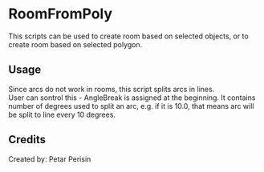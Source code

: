 # RoomFromPoly
This scripts can be used to create room based on selected objects, or to create room based on selected polygon.


## Usage
Since arcs do not work in rooms, this script splits arcs in lines.\
User can sontrol this - AngleBreak is assigned at the beginning. It contains number of degrees used to split an arc, e.g. if it is 10.0, that means arc will be split to line every 10 degrees.


## Credits
Created by: Petar Perisin